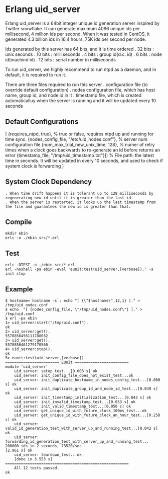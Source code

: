 Erlang uid_server
=================

Erlang uid_server is a 64bit integer unique id generation server inspired by Twitter snowflake.
It can generate maximum 4096 unique ids per millisecond, 4 million ids per second.
When it was tested in CentOS, it generated 4.3 billion ids in 16.4 hours, 75K ids per second per node.

Ids generated by this server has 64 bits, and it is time ordered
	. 32 bits : unix seconds
	. 10 bits : milli seconds
	. 4 bits  : group id(d.c. id)
	. 6 bits  : node id(machind id)
	. 12 bits : serial number in milliseconds

To run uid_server, we highly recommend to run ntpd as a daemon, and in default, it is required to run it.

There are three files required to run this server
	. configuration file (to override default configuration)
	. nodes configuration file, which has host name, group id, and node id in it
	. timestamp file, which is created automaticalluy when the server is running and it will be updated every 10 seconds

Default Configurations
----------------------

  [
		{requires_ntpd, true},                          % true or false, requires ntpd up and running for time sync.
		{nodes_config_file, "/etc/uid_nodes.conf"},     % server num configuration file
		{num_max_trial_new_unix_time, 128},             % numer of retry times when a clock goes backwards to re-generate an id before returns an error
		{timestamp_file, "/tmp/uid_timestamp.txt"}])    % File path: the latest time in seconds. It will be updated in every 10 seconds, and used to check if system clock is forwarding
	]  

System Clock Dependency
-----------------------
	. When time drift happens it is tolerant up to 128 milliseconds by regenerating new id until it is greater than the last id.
	. When the server is restarted, it looks up the last timestamp from the file and guarantees the new id is greater than that.


Compile
-------
	mkdir ebin
	erlc -o ./ebin src/*.erl

Test
--------
	erlc -DTEST -o ./ebin src/*.erl
	erl -noshell -pa ebin -eval 'eunit:test(uid_server,[verbose]).' -s init stop

Example
--------
	$ hostname=`hostname -s`; echo "[ {\"$hostname\",12,1} ]." > /tmp/uid_nodes.conf
	$ echo  "[ {nodes_config_file, \"/tmp/uid_nodes.conf\"} ]." > /tmp/uid.conf
	$ erl -pa ebin
	1> uid_server:start("/tmp/uid.conf").
	ok
	2> uid_server:get().
	5578856456111788032
	3> uid_server:get().
	5578856461279170560
	4> uid_server:stop().
	ok
	5> eunit:test(uid_server,[verbose]).
	======================== EUnit ========================
	module 'uid_server'
		uid_server: setup_test...[0.003 s] ok
		uid_server: init_config_file_does_not_exist_test...ok
		uid_server: init_duplicate_hostname_in_nodes_config_test...[0.060 s] ok
		uid_server: init_duplicate_group_id_and_node_id_test...[0.049 s] ok
		uid_server: init_timestamp_initialization_test...[0.043 s] ok
		uid_server: init_invalid_timestamp_test...[0.053 s] ok
		uid_server: init_valid_timestamp_test...[0.050 s] ok
		uid_server: get_unique_id_with_future_clock_100ms_test...ok
		uid_server: get_unique_id_with_future_clock_an_hour_test...[0.258 s] ok
		uid_server: valid_id_generation_test_with_server_up_and_running_test...[0.042 s] ok
		uid_server: forwarding_id_generation_test_with_server_up_and_running_test...    200000 ids in 2 seconds, 73520/sec
	[2.961 s] ok
		uid_server: teardown_test...ok
		[done in 3.553 s]
	=======================================================
		All 12 tests passed.
	ok
